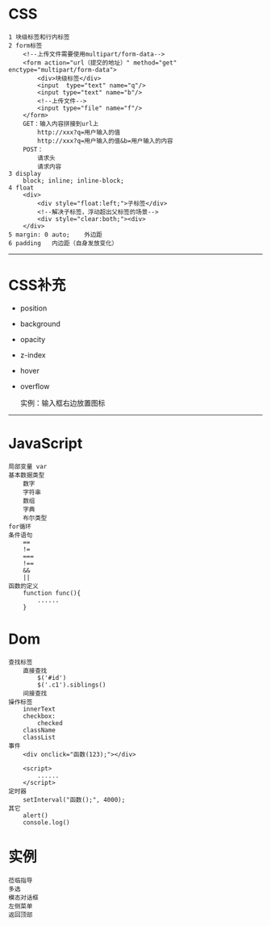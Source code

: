 # CSS
	1 块级标签和行内标签
	2 form标签
	    <!--上传文件需要使用multipart/form-data-->
	    <form action="url（提交的地址）" method="get" enctype="multipart/form-data">
	        <div>块级标签</div>
	        <input  type="text" name="q"/>
	        <input type="text" name="b"/>
	        <!--上传文件-->
	        <input type="file" name="f"/>
	    </form>
	    GET：输入内容拼接到url上
	        http://xxx?q=用户输入的值
	        http://xxx?q=用户输入的值&b=用户输入的内容
	    POST：
	        请求头
	        请求内容
	3 display
	    block; inline; inline-block;
	4 float
	    <div>
	        <div style="float:left;">子标签</div>
	        <!--解决子标签，浮动超出父标签的场景-->
	        <div style="clear:both;"><div>
	    </div>
	5 margin: 0 auto;    外边距
	6 padding   内边距（自身发放变化）


----------
# CSS补充 #
- position
- background
- opacity
- z-index
- hover
- overflow

	实例：输入框右边放置图标

----------
# JavaScript #
    局部变量 var
    基本数据类型
        数字
        字符串
        数组
        字典
        布尔类型
    for循环
    条件语句
        ==
        !=
        ===
        !==
        &&
        ||
    函数的定义
        function func(){
            ......
        }

# Dom #
    查找标签
        直接查找
            $('#id')
            $('.c1').siblings()
        间接查找
    操作标签
        innerText
        checkbox:
            checked
        className
        classList
    事件
        <div onclick="函数(123);"></div>

        <script>
            ......
        </script>
    定时器
        setInterval("函数();", 4000);
    其它
        alert()
        console.log()

# 实例 #
    莅临指导
    多选
    模态对话框
    左侧菜单
    返回顶部




